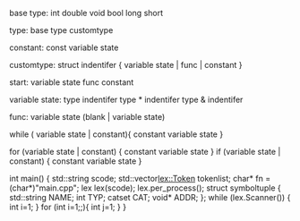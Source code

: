 ﻿base type:
int
double
void
bool
long 
short

type:
base type
customtype

constant:
const variable state

customtype:
struct indentifer {
	variable state | func | constant
}

start:
variable state
func
constant


variable state:
type indentifer
type * indentifer
type & indentifer


func:
variable state (blank | variable state)


while ( variable state | constant){
	constant
	variable state
}

for (variable state | constant) {
	constant
	variable state
}
if (variable state | constant) {
	constant
	variable state
}

int main() {
	std::string scode;
	std::vector<lex::Token> tokenlist;
	char* fn = (char*)"main.cpp";
	lex lex(scode);
	lex.per_process();
	struct symboltuple {
		std::string NAME;
		int TYP;
		catset CAT;
		void* ADDR;
	};
	while (lex.Scanner()) {
		int i=1;
	}
	for (int i=1;;){
		int j=1;
	}
}